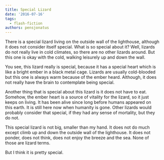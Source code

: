 ```yaml
---
title: Special Lizard
date: '2016-07-16'
tags:
  - flash-fiction
authors: pensjonatus
---
```


There is a special lizard living on the outside wall of the lighthouse, although
it does not consider itself special. What is so special about it? Well, lizards
do not really live in cold climates, so there are no other lizards around. But
this one is okay with the cold, walking leisurely up and down the wall.

<!-- truncate -->

You see, this lizard really is special, because it has a special heart which is
like a bright ember in a black metal cage. Lizards are usually cold-blooded but
this one is always warm because of the ember heard. Although, it does not really
have the brain to contemplate being special.

Another thing that is special about this lizard is it does not have to eat.
Somehow, the ember heart is a source of vitality for the lizard, so it just
keeps on living. It has been alive since long before humans appeared on this
earth. It is still here now when humanity is gone. Other lizards would probably
consider that special, if they had any sense of mortality, but they do not.

This special lizard is not big, smaller than my hand. It does not do much except
climb up and down the outside wall of the lighthouse. It does not ponder, does
not think, does not enjoy the breeze and the sea. None of those are lizard
terms.

But I think it is pretty special.
